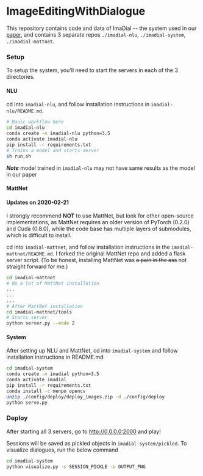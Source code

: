 # ImageEditingWithDialogue

This repository contains code and data of ImaDial -- the system used in our [paper](), and contains 3 separate repos ```./imadial-nlu```, ```./imadial-system```, ```./imadial-mattnet```. 

### Setup

To setup the system, you'll need to start the servers in each of the 3 directories.

#### NLU

cd into ```imadial-nlu```, and follow installation instructions in ```imadial-nlu/README.md```.

```bash
# Basic workflow here
cd imadial-nlu 
conda create -n imadial-nlu python=3.5 
conda activate imadial-nlu 
pip install -r requirements.txt 
# Trains a model and starts server
sh run.sh 
```

***Note*** model trained in ```imadial-nlu``` may not have same results as the model in our paper

#### MattNet

#### Updates on 2020-02-21
I strongly recommend **NOT** to use MattNet, but look for other open-source implementations, as MattNet requires an older version of PyTorch (0.2.0) and Cuda (0.8.0), while the code base has multiple layers of submodules, which is difficult to install.



cd into ```imadial-mattnet```, and follow installation instructions in the ```imadial-mattnet/README.md```.  I forked the original MattNet repo and added a flask server script.  (To be honest, installing MattNet was ~~a pain in the ass~~ not straight forward for me.)

```bash
cd imadial-mattnet
# do a lot of MattNet installation
...
...
...
# After MattNet installation
cd imadial-mattnet/tools
# Starts server
python server.py --mode 2
```


#### System 

After setting up NLU and MattNet, cd into ```imadial-system``` and follow installation instructions in README.md

```bash
cd imadial-system 
conda create -n imadial python=3.5 
conda activate imadial 
pip install -r requirements.txt 
conda install -c menpo opencv 
unzip ./config/deploy/deploy_images.zip -d ./config/deploy
python serve.py 
```

### Deploy 

After starting all 3 servers, go to http://0.0.0.0:2000 and play!  

Sessions will be saved as pickled objects in ```imadial-system/pickled```.  To visualize dialogues, run the below command
```bash
cd imadial-system 
python visualize.py -s SESSION_PICKLE -o OUTPUT_PNG
```
